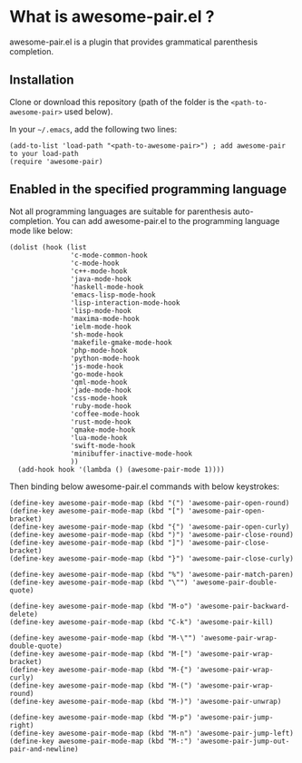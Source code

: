 # What is awesome-pair.el ?
awesome-pair.el is a plugin that provides grammatical parenthesis completion.

## Installation
Clone or download this repository (path of the folder is the `<path-to-awesome-pair>` used below).

In your `~/.emacs`, add the following two lines:
```Elisp
(add-to-list 'load-path "<path-to-awesome-pair>") ; add awesome-pair to your load-path
(require 'awesome-pair)
```

## Enabled in the specified programming language
Not all programming languages ​​are suitable for parenthesis auto-completion.
You can add awesome-pair.el to the programming language mode like below:

```Elisp
(dolist (hook (list
               'c-mode-common-hook
               'c-mode-hook
               'c++-mode-hook
               'java-mode-hook
               'haskell-mode-hook
               'emacs-lisp-mode-hook
               'lisp-interaction-mode-hook
               'lisp-mode-hook
               'maxima-mode-hook
               'ielm-mode-hook
               'sh-mode-hook
               'makefile-gmake-mode-hook
               'php-mode-hook
               'python-mode-hook
               'js-mode-hook
               'go-mode-hook
               'qml-mode-hook
               'jade-mode-hook
               'css-mode-hook
               'ruby-mode-hook
               'coffee-mode-hook
               'rust-mode-hook
               'qmake-mode-hook
               'lua-mode-hook
               'swift-mode-hook
               'minibuffer-inactive-mode-hook
               ))
  (add-hook hook '(lambda () (awesome-pair-mode 1))))
```

Then binding below awesome-pair.el commands with below keystrokes:

```Elisp
(define-key awesome-pair-mode-map (kbd "(") 'awesome-pair-open-round)
(define-key awesome-pair-mode-map (kbd "[") 'awesome-pair-open-bracket)
(define-key awesome-pair-mode-map (kbd "{") 'awesome-pair-open-curly)
(define-key awesome-pair-mode-map (kbd ")") 'awesome-pair-close-round)
(define-key awesome-pair-mode-map (kbd "]") 'awesome-pair-close-bracket)
(define-key awesome-pair-mode-map (kbd "}") 'awesome-pair-close-curly)

(define-key awesome-pair-mode-map (kbd "%") 'awesome-pair-match-paren)
(define-key awesome-pair-mode-map (kbd "\"") 'awesome-pair-double-quote)

(define-key awesome-pair-mode-map (kbd "M-o") 'awesome-pair-backward-delete) 
(define-key awesome-pair-mode-map (kbd "C-k") 'awesome-pair-kill)

(define-key awesome-pair-mode-map (kbd "M-\"") 'awesome-pair-wrap-double-quote) 
(define-key awesome-pair-mode-map (kbd "M-[") 'awesome-pair-wrap-bracket)
(define-key awesome-pair-mode-map (kbd "M-{") 'awesome-pair-wrap-curly)
(define-key awesome-pair-mode-map (kbd "M-(") 'awesome-pair-wrap-round)
(define-key awesome-pair-mode-map (kbd "M-)") 'awesome-pair-unwrap)

(define-key awesome-pair-mode-map (kbd "M-p") 'awesome-pair-jump-right) 
(define-key awesome-pair-mode-map (kbd "M-n") 'awesome-pair-jump-left) 
(define-key awesome-pair-mode-map (kbd "M-:") 'awesome-pair-jump-out-pair-and-newline) 
```
